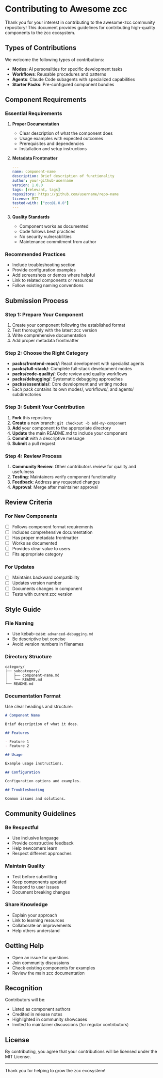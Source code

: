 # Contributing to Awesome zcc

Thank you for your interest in contributing to the awesome-zcc community repository! This document provides guidelines for contributing high-quality components to the zcc ecosystem.

## Types of Contributions

We welcome the following types of contributions:

- **Modes**: AI personalities for specific development tasks
- **Workflows**: Reusable procedures and patterns
- **Agents**: Claude Code subagents with specialized capabilities
- **Starter Packs**: Pre-configured component bundles

## Component Requirements

### Essential Requirements

1. **Proper Documentation**
   - Clear description of what the component does
   - Usage examples with expected outcomes
   - Prerequisites and dependencies
   - Installation and setup instructions

2. **Metadata Frontmatter**
   ```yaml
   ---
   name: component-name
   description: Brief description of functionality
   author: your-github-username
   version: 1.0.0
   tags: [relevant, tags]
   repository: https://github.com/username/repo-name
   license: MIT
   tested-with: ["zcc@1.0.0"]
   ---
   ```

3. **Quality Standards**
   - Component works as documented
   - Code follows best practices
   - No security vulnerabilities
   - Maintenance commitment from author

### Recommended Practices

- Include troubleshooting section
- Provide configuration examples
- Add screenshots or demos where helpful
- Link to related components or resources
- Follow existing naming conventions

## Submission Process

### Step 1: Prepare Your Component

1. Create your component following the established format
2. Test thoroughly with the latest zcc version
3. Write comprehensive documentation
4. Add proper metadata frontmatter

### Step 2: Choose the Right Category

- **packs/frontend-react/**: React development with specialist agents
- **packs/full-stack/**: Complete full-stack development modes
- **packs/code-quality/**: Code review and quality workflows
- **packs/debugging/**: Systematic debugging approaches
- **packs/essentials/**: Core development and writing modes
- Each pack contains its own modes/, workflows/, and agents/ subdirectories

### Step 3: Submit Your Contribution

1. **Fork** this repository
2. **Create** a new branch: `git checkout -b add-my-component`
3. **Add** your component to the appropriate directory
4. **Update** the main README.md to include your component
5. **Commit** with a descriptive message
6. **Submit** a pull request

### Step 4: Review Process

1. **Community Review**: Other contributors review for quality and usefulness
2. **Testing**: Maintainers verify component functionality
3. **Feedback**: Address any requested changes
4. **Approval**: Merge after maintainer approval

## Review Criteria

### For New Components

- [ ] Follows component format requirements
- [ ] Includes comprehensive documentation
- [ ] Has proper metadata frontmatter
- [ ] Works as documented
- [ ] Provides clear value to users
- [ ] Fits appropriate category

### For Updates

- [ ] Maintains backward compatibility
- [ ] Updates version number
- [ ] Documents changes in component
- [ ] Tests with current zcc version

## Style Guide

### File Naming

- Use kebab-case: `advanced-debugging.md`
- Be descriptive but concise
- Avoid version numbers in filenames

### Directory Structure

```
category/
├── subcategory/
│   ├── component-name.md
│   └── README.md
└── README.md
```

### Documentation Format

Use clear headings and structure:

```markdown
# Component Name

Brief description of what it does.

## Features

- Feature 1
- Feature 2

## Usage

Example usage instructions.

## Configuration

Configuration options and examples.

## Troubleshooting

Common issues and solutions.
```

## Community Guidelines

### Be Respectful

- Use inclusive language
- Provide constructive feedback
- Help newcomers learn
- Respect different approaches

### Maintain Quality

- Test before submitting
- Keep components updated
- Respond to user issues
- Document breaking changes

### Share Knowledge

- Explain your approach
- Link to learning resources
- Collaborate on improvements
- Help others understand

## Getting Help

- Open an issue for questions
- Join community discussions
- Check existing components for examples
- Review the main zcc documentation

## Recognition

Contributors will be:
- Listed as component authors
- Credited in release notes
- Highlighted in community showcases
- Invited to maintainer discussions (for regular contributors)

## License

By contributing, you agree that your contributions will be licensed under the MIT License.

---

Thank you for helping to grow the zcc ecosystem!